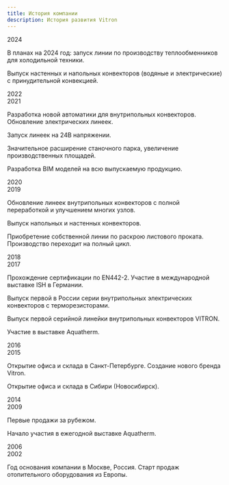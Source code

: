 ```yaml
---
title: История компании
description: История развития Vitron
---
```


<div class="timeline timeline--snake">
  <div class="timeline__row timeline__row--right">
    <div class="timeline__node">
      <span class="timeline__year" id="2024">2024</span>
    </div>
    <div class="timeline__text history-block">
      <p>В планах на 2024 год: запуск линии по производству теплообменников для холодильной техники.</p>
    </div>
  </div>

  <div class="timeline__row timeline__row--left">
    <div class="timeline__text history-block">
      <p>Выпуск настенных и напольных конвекторов (водяные и электрические) с принудительной конвекцией.</p>
    </div>
    <div class="timeline__node">
      <span class="timeline__year" id="2022">2022</span>
    </div>
  </div>

  <div class="timeline__row timeline__row--right">
    <div class="timeline__node">
      <span class="timeline__year" id="2021">2021</span>
    </div>
    <div class="timeline__text history-block">
      <p>Разработка новой автоматики для внутрипольных конвекторов. Обновление электрических линеек.</p>
      <p>Запуск линеек на 24В напряжении.</p>
    </div>
  </div>

  <div class="timeline__row timeline__row--left">
    <div class="timeline__text history-block">
      <p>Значительное расширение станочного парка, увеличение производственных площадей.</p>
      <p>Разработка BIM моделей на всю выпускаемую продукцию.</p>
    </div>
    <div class="timeline__node">
      <span class="timeline__year" id="2020">2020</span>
    </div>
  </div>

  <div class="timeline__row timeline__row--right">
    <div class="timeline__node">
      <span class="timeline__year" id="2019">2019</span>
    </div>
    <div class="timeline__text history-block">
      <p>Обновление линеек внутрипольных конвекторов с полной переработкой и улучшением многих узлов.</p>
      <p>Выпуск напольных и настенных конвекторов.</p>
    </div>
  </div>

  <div class="timeline__row timeline__row--left">
    <div class="timeline__text history-block">
      <p>Приобретение собственной линии по раскрою листового проката. Производство переходит на полный цикл.</p>
    </div>
    <div class="timeline__node">
      <span class="timeline__year" id="2018">2018</span>
    </div>
  </div>

  <div class="timeline__row timeline__row--right">
    <div class="timeline__node">
      <span class="timeline__year" id="2017">2017</span>
    </div>
    <div class="timeline__text history-block">
      <p>Прохождение сертификации по EN442-2. Участие в международной выставке ISH в Германии.</p>
      <p>Выпуск первой в России серии внутрипольных электрических конвекторов с терморезисторами.</p>
    </div>
  </div>

  <div class="timeline__row timeline__row--left">
    <div class="timeline__text history-block">
      <p>Выпуск первой серийной линейки внутрипольных конвекторов VITRON.</p>
      <p>Участие в выставке Aquatherm.</p>
    </div>
    <div class="timeline__node">
      <span class="timeline__year" id="2016">2016</span>
    </div>
  </div>

  <div class="timeline__row timeline__row--right">
    <div class="timeline__node">
      <span class="timeline__year" id="2015">2015</span>
    </div>
    <div class="timeline__text history-block">
      <p>Открытие офиса и склада в Санкт-Петербурге. Создание нового бренда Vitron.</p>
    </div>
  </div>

  <div class="timeline__row timeline__row--left">
    <div class="timeline__text history-block">
      <p>Открытие офиса и склада в Сибири (Новосибирск).</p>
    </div>
    <div class="timeline__node">
      <span class="timeline__year" id="2014">2014</span>
    </div>
  </div>

  <div class="timeline__row timeline__row--right">
    <div class="timeline__node">
      <span class="timeline__year" id="2009">2009</span>
    </div>
    <div class="timeline__text history-block">
      <p>Первые продажи за рубежом.</p>
    </div>
  </div>

  <div class="timeline__row timeline__row--left">
    <div class="timeline__text history-block">
      <p>Начало участия в ежегодной выставке Aquatherm.</p>
    </div>
    <div class="timeline__node">
      <span class="timeline__year" id="2006">2006</span>
    </div>
  </div>

  <div class="timeline__row timeline__row--right">
    <div class="timeline__node">
      <span class="timeline__year" id="2002">2002</span>
    </div>
    <div class="timeline__text history-block">
      <p>Год основания компании в Москве, Россия. Старт продаж отопительного оборудования из Европы.</p>
    </div>
  </div>
</div>
